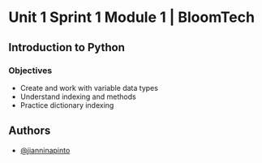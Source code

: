 
# Unit 1 Sprint 1 Module 1 | BloomTech

## Introduction to Python

### Objectives
- Create and work with variable data types
- Understand indexing and methods
- Practice dictionary indexing





## Authors

- [@jianninapinto](https://www.github.com/jiannina.pinto)


